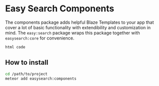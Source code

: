Easy Search Components
=====================

The components package adds helpful Blaze Templates to your app that cover a lot of basic functionality with extendibility 
and customization in mind. The `easy:search` package wraps this package together with `easysearch:core` for convenience. 

```html
html code
```

## How to install

```sh
cd /path/to/project
meteor add easysearch:components
```
